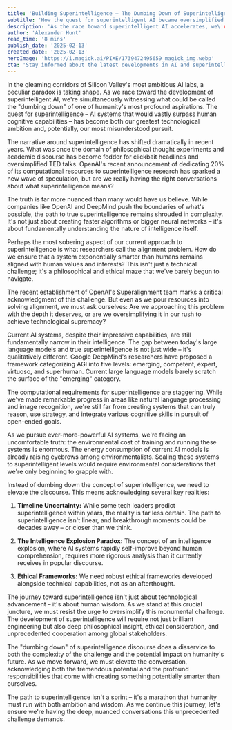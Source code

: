 ```yaml
---
title: 'Building Superintelligence — The Dumbing Down of Superintelligence'
subtitle: 'How the quest for superintelligent AI became oversimplified'
description: 'As the race toward superintelligent AI accelerates, we\'re witnessing a paradoxical simplification of one of humanity\'s most complex pursuits. This piece explores how the discourse around superintelligence has been oversimplified and why we need to elevate the conversation to address the true complexities of this monumental challenge.'
author: 'Alexander Hunt'
read_time: '8 mins'
publish_date: '2025-02-13'
created_date: '2025-02-13'
heroImage: 'https://i.magick.ai/PIXE/1739472495659_magick_img.webp'
cta: 'Stay informed about the latest developments in AI and superintelligence by following us on LinkedIn. Join our community of forward-thinking professionals who understand that the future of AI requires both technical excellence and ethical wisdom.'
---
```


In the gleaming corridors of Silicon Valley's most ambitious AI labs, a peculiar paradox is taking shape. As we race toward the development of superintelligent AI, we're simultaneously witnessing what could be called the "dumbing down" of one of humanity's most profound aspirations. The quest for superintelligence – AI systems that would vastly surpass human cognitive capabilities – has become both our greatest technological ambition and, potentially, our most misunderstood pursuit.

The narrative around superintelligence has shifted dramatically in recent years. What was once the domain of philosophical thought experiments and academic discourse has become fodder for clickbait headlines and oversimplified TED talks. OpenAI's recent announcement of dedicating 20% of its computational resources to superintelligence research has sparked a new wave of speculation, but are we really having the right conversations about what superintelligence means?

The truth is far more nuanced than many would have us believe. While companies like OpenAI and DeepMind push the boundaries of what's possible, the path to true superintelligence remains shrouded in complexity. It's not just about creating faster algorithms or bigger neural networks – it's about fundamentally understanding the nature of intelligence itself.

Perhaps the most sobering aspect of our current approach to superintelligence is what researchers call the alignment problem. How do we ensure that a system exponentially smarter than humans remains aligned with human values and interests? This isn't just a technical challenge; it's a philosophical and ethical maze that we've barely begun to navigate.

The recent establishment of OpenAI's Superalignment team marks a critical acknowledgment of this challenge. But even as we pour resources into solving alignment, we must ask ourselves: Are we approaching this problem with the depth it deserves, or are we oversimplifying it in our rush to achieve technological supremacy?

Current AI systems, despite their impressive capabilities, are still fundamentally narrow in their intelligence. The gap between today's large language models and true superintelligence is not just wide – it's qualitatively different. Google DeepMind's researchers have proposed a framework categorizing AGI into five levels: emerging, competent, expert, virtuoso, and superhuman. Current large language models barely scratch the surface of the "emerging" category.

The computational requirements for superintelligence are staggering. While we've made remarkable progress in areas like natural language processing and image recognition, we're still far from creating systems that can truly reason, use strategy, and integrate various cognitive skills in pursuit of open-ended goals.

As we pursue ever-more-powerful AI systems, we're facing an uncomfortable truth: the environmental cost of training and running these systems is enormous. The energy consumption of current AI models is already raising eyebrows among environmentalists. Scaling these systems to superintelligent levels would require environmental considerations that we're only beginning to grapple with.

Instead of dumbing down the concept of superintelligence, we need to elevate the discourse. This means acknowledging several key realities:

1. **Timeline Uncertainty:** While some tech leaders predict superintelligence within years, the reality is far less certain. The path to superintelligence isn't linear, and breakthrough moments could be decades away – or closer than we think.

2. **The Intelligence Explosion Paradox:** The concept of an intelligence explosion, where AI systems rapidly self-improve beyond human comprehension, requires more rigorous analysis than it currently receives in popular discourse.

3. **Ethical Frameworks:** We need robust ethical frameworks developed alongside technical capabilities, not as an afterthought.

The journey toward superintelligence isn't just about technological advancement – it's about human wisdom. As we stand at this crucial juncture, we must resist the urge to oversimplify this monumental challenge. The development of superintelligence will require not just brilliant engineering but also deep philosophical insight, ethical consideration, and unprecedented cooperation among global stakeholders.

The "dumbing down" of superintelligence discourse does a disservice to both the complexity of the challenge and the potential impact on humanity's future. As we move forward, we must elevate the conversation, acknowledging both the tremendous potential and the profound responsibilities that come with creating something potentially smarter than ourselves.

The path to superintelligence isn't a sprint – it's a marathon that humanity must run with both ambition and wisdom. As we continue this journey, let's ensure we're having the deep, nuanced conversations this unprecedented challenge demands.